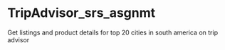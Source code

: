 # TripAdvisor_srs_asgnmt
Get listings and product details for top 20 cities in south america on trip advisor

